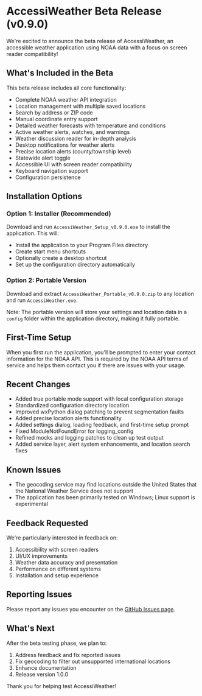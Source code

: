 # AccessiWeather Beta Release (v0.9.0)

We're excited to announce the beta release of AccessiWeather, an accessible weather application using NOAA data with a focus on screen reader compatibility!

## What's Included in the Beta

This beta release includes all core functionality:

- Complete NOAA weather API integration
- Location management with multiple saved locations
- Search by address or ZIP code
- Manual coordinate entry support
- Detailed weather forecasts with temperature and conditions
- Active weather alerts, watches, and warnings
- Weather discussion reader for in-depth analysis
- Desktop notifications for weather alerts
- Precise location alerts (county/township level)
- Statewide alert toggle
- Accessible UI with screen reader compatibility
- Keyboard navigation support
- Configuration persistence

## Installation Options

### Option 1: Installer (Recommended)

Download and run `AccessiWeather_Setup_v0.9.0.exe` to install the application. This will:
- Install the application to your Program Files directory
- Create start menu shortcuts
- Optionally create a desktop shortcut
- Set up the configuration directory automatically

### Option 2: Portable Version

Download and extract `AccessiWeather_Portable_v0.9.0.zip` to any location and run `AccessiWeather.exe`.

Note: The portable version will store your settings and location data in a `config` folder within the application directory, making it fully portable.

## First-Time Setup

When you first run the application, you'll be prompted to enter your contact information for the NOAA API. This is required by the NOAA API terms of service and helps them contact you if there are issues with your usage.

## Recent Changes

- Added true portable mode support with local configuration storage
- Standardized configuration directory location
- Improved wxPython dialog patching to prevent segmentation faults
- Added precise location alerts functionality
- Added settings dialog, loading feedback, and first-time setup prompt
- Fixed ModuleNotFoundError for logging_config
- Refined mocks and logging patches to clean up test output
- Added service layer, alert system enhancements, and location search fixes

## Known Issues

- The geocoding service may find locations outside the United States that the National Weather Service does not support
- The application has been primarily tested on Windows; Linux support is experimental

## Feedback Requested

We're particularly interested in feedback on:

1. Accessibility with screen readers
2. UI/UX improvements
3. Weather data accuracy and presentation
4. Performance on different systems
5. Installation and setup experience

## Reporting Issues

Please report any issues you encounter on the [GitHub Issues page](https://github.com/Orinks/AccessiWeather/issues).

## What's Next

After the beta testing phase, we plan to:

1. Address feedback and fix reported issues
2. Fix geocoding to filter out unsupported international locations
3. Enhance documentation
4. Release version 1.0.0

Thank you for helping test AccessiWeather!
